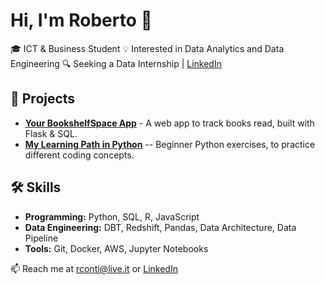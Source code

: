 # Hi, I'm Roberto 👋
🎓 ICT & Business Student 
💡 Interested in Data Analytics and Data Engineering
🔍 Seeking a Data Internship | [LinkedIn](https://www.linkedin.com/in/roberto-conti-030315119/)

## 📌 Projects
- **[Your BookshelfSpace App](https://github.com/robyZcop/your-bookshelf-space)** - A web app to track books read, built with Flask & SQL.
- **[My Learning Path in Python](https://github.com/robyZcop/python-learning)** -- Beginner Python exercises, to practice different coding concepts.

## 🛠 Skills
- **Programming:** Python, SQL, R, JavaScript 
- **Data Engineering:** DBT, Redshift, Pandas, Data Architecture, Data Pipeline
- **Tools:** Git, Docker, AWS, Jupyter Notebooks

📫 Reach me at rconti@live.it or [LinkedIn](https://https://www.linkedin.com/in/roberto-conti-030315119/)
